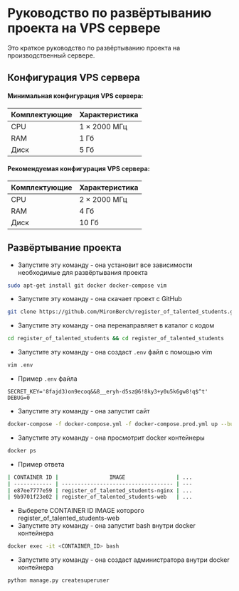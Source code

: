# Руководство по развёртыванию проекта на VPS сервере

Это краткое руководство по развёртыванию проекта на производственный сервере.

## Конфигурация VPS сервера

#### Минимальная конфигурация VPS сервера:
| Комплектующие | Характеристика |
| ------ | ------ |
| CPU | 1 × 2000 МГц |
| RAM | 1 Гб |
| Диск | 5 Гб |

#### Рекомендуемая конфигурация VPS сервера:
| Комплектующие | Характеристика |
| ------ | ------ |
| CPU | 2 × 2000 МГц |
| RAM | 4 Гб |
| Диск | 10 Гб |

## Развёртывание проекта

- Запустите эту команду - она установит все зависимости необходимые для развёртывания проекта
```sh
sudo apt-get install git docker docker-compose vim
```

- Запустите эту команду - она скачает проект с GitHub
```sh
git clone https://github.com/MironBerch/register_of_talented_students.git
```

- Запустите эту команду - она перенаправляет в каталог с кодом
```sh
cd register_of_talented_students && cd register_of_talented_students
```

- Запустите эту команду - она создаст `.env` файл с помощью vim 
```sh
vim .env
```

- Пример `.env` файла
```dotenv
SECRET_KEY='8fajd3)on9ecoq&&8__eryh-d5sz@6!8ky3+y0u5k6gw8!q$^t'
DEBUG=0
```

- Запустите эту команду - она запустит сайт 
```sh
docker-compose -f docker-compose.yml -f docker-compose.prod.yml up --build -d
```

- Запустите эту команду - она просмотрит docker контейнеры
```sh
docker ps
```

- Пример ответа
```sh
| CONTAINER ID |                IMAGE                | ... 
| ------------ | ----------------------------------- | --- 
| e87ee7777e59 | register_of_talented_students-nginx | ...
| 9b9701f23e02 | register_of_talented_students-web   | ...
```

- Выберете CONTAINER ID IMAGE которого register_of_talented_students-web
- Запустите эту команду - она запустит bash внутри docker контейнера
```sh
docker exec -it <CONTAINER_ID> bash
```

- Запустите эту команду - она создаст администратора внутри docker контейнера
```sh
python manage.py createsuperuser
```